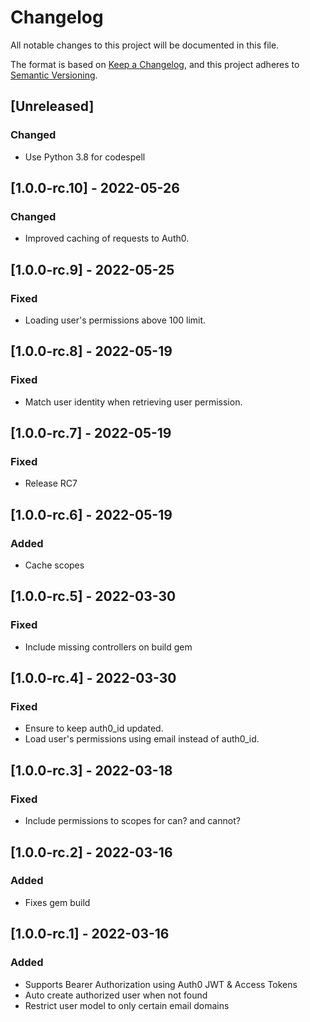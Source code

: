# Changelog

All notable changes to this project will be documented in this file.

The format is based on [Keep a Changelog](https://keepachangelog.com/en/1.0.0/),
and this project adheres to [Semantic Versioning](https://semver.org/spec/v2.0.0.html).

## [Unreleased]
### Changed
- Use Python 3.8 for codespell

## [1.0.0-rc.10] - 2022-05-26
### Changed
- Improved caching of requests to Auth0.

## [1.0.0-rc.9] - 2022-05-25
### Fixed
- Loading user's permissions above 100 limit.

## [1.0.0-rc.8] - 2022-05-19
### Fixed
- Match user identity when retrieving user permission.

## [1.0.0-rc.7] - 2022-05-19
### Fixed
- Release RC7

## [1.0.0-rc.6] - 2022-05-19
### Added
- Cache scopes

## [1.0.0-rc.5] - 2022-03-30
### Fixed
- Include missing controllers on build gem

## [1.0.0-rc.4] - 2022-03-30
### Fixed
- Ensure to keep auth0_id updated.
- Load user's permissions using email instead of auth0_id.

## [1.0.0-rc.3] - 2022-03-18
### Fixed
- Include permissions to scopes for can? and cannot?

## [1.0.0-rc.2] - 2022-03-16
### Added
- Fixes gem build

## [1.0.0-rc.1] - 2022-03-16
### Added
- Supports Bearer Authorization using Auth0 JWT & Access Tokens
- Auto create authorized user when not found
- Restrict user model to only certain email domains 

